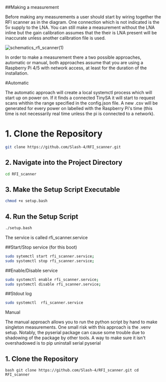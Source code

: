 ##Making a measurement

Before making any measurements a user should start by wiring together the RFI scanner as in the diagram. One connection which is
not indicated is the 5v supply to the LNA. You can still make a measurement without the LNA inline but the gain calibration assumes that 
the their is LNA present will be inaccurate unless another calibration file is used. 


![schematics_rfi_scanner(1)](https://github.com/user-attachments/assets/843ec5f8-3f4c-4618-9ac8-7ecdee61c323)


In order to make a measurement there a two possible approaches, automatic or manual, both approaches assume that you are using a Raspberry Pi 4/5 with network access, at least for the duration of the installation.

#Automatic

The automatic approach will create a local systemctl process which will start up on power on. If it finds a connected TinySA it will start to request scans whithin the range specified in the config.json file. A new .csv will be generated for every power on labelled with the Raspberry Pi's time (this time is not necessarily real time unless the pi is connected to a network). 


# 1. Clone the Repository

```bash
git clone https://github.com/Slash-4/RFI_scanner.git
```

## 2. Navigate into the Project Directory

```bash
cd RFI_scanner
```

## 3. Make the Setup Script Executable

```bash
chmod +x setup.bash
```

## 4. Run the Setup Script

```bash
./setup.bash
```

The service is called rfi_scanner.service


##Start/Stop service (for this boot)

```bash
sudo sytemctl start rfi_scanner.service;
sudo systemctl stop rfi_scanner.service;
```
##Enable/Disable service

```bash
sudo systemctl enable rfi_scanner.service;
sudo systemctl disable rfi_scanner.service;
```


##Stdout log 


```bash
sudo systemctl  rfi_scanner.service
```

Manual 

The manual approach allows you to run the python script by hand to make singleton measurements. One small risk with this approach
is the .venv setup. Notably, the pyserial package can cause some trouble due to shadowing of the package by other tools. A way to make sure it isn't overshadowed is to pip uninstall serial pyserial 

## 1. Clone the Repository

`bash
git clone https://github.com/Slash-4/RFI_scanner.git
cd RFI_scanner
`


